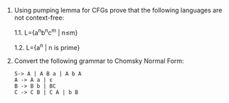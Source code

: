1. Using pumping lemma for CFGs prove that the following languages are not context-free:

    1.1. L={a<sup>n</sup>b<sup>n</sup>c<sup>m</sup> | n≤m}

    1.2. L={a<sup>n</sup> | n is prime}

2. Convert the following grammar to Chomsky Normal Form: 
    ```
    S-> A | A B a | A b A
    A -> A a | ε    
    B -> B b | BC
    C -> C B | C A | b B
    ```
    


